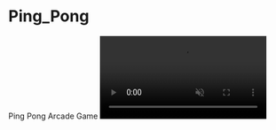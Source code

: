 # Ping_Pong
Ping Pong Arcade Game
<video auto-play="true" loop="loop" muted="muted" plays-inline="true">
  <source src="Demos/PingPong.mov" type="video/mp4">
</video>
